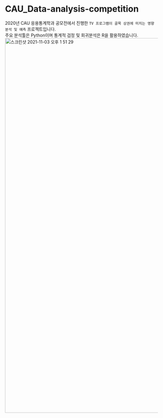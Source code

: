 # CAU_Data-analysis-competition

2020년 CAU 응용통계학과 공모전에서 진행한 `TV 프로그램이 골목 상권에 미치는 영향 분석 및 예측` 프로젝트입니다. <br>
주요 분석툴은 Python이며 통계적 검정 및 회귀분석은 R을 활용하였습니다.
<img width="1232" alt="스크린샷 2021-11-03 오후 1 51 29" src="https://user-images.githubusercontent.com/79994991/140011472-e40ee2e1-63eb-47f2-9dfe-98cbf55d7dda.png">

